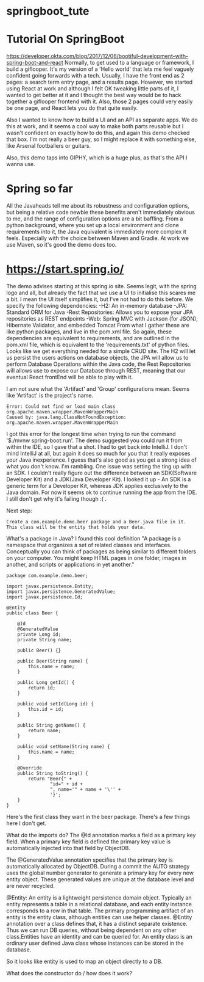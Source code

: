 # springboot_tute
# Tutorial On SpringBoot
https://developer.okta.com/blog/2017/12/06/bootiful-development-with-spring-boot-and-react
Normally, to get used to a language or framework, I build a giflooper. It's my version of a 'Hello world' that lets me feel vaguely confident going forwards with a tech. Usually, I have the front end as 2 pages: a search term entry page, and a results page. However, we started using React at work and although I felt OK tweaking little parts of it, I wanted to get better at it and I thought the best way would be to hack together a giflooper frontend with it. Also, those 2 pages could very easily be one page, and React lets you do that quite easily.

Also I wanted to know how to build a UI and an API as separate apps. We do this at work, and it seems a cool way to make both parts reusable but I wasn't confident on exactly how to do this, and again this demo checked that box. I'm not really a beer guy, so I might replace it with something else, like Arsenal footballers or guitars.

Also, this demo taps into GIPHY, which is a huge plus, as that's the API I wanna use.

# Spring so far
All the Javaheads tell me about its robustness and configuration options, but being a relative code newbie these benefits aren't immediately obvious to me, and the range of configuration options are a bit baffling. From a python background, where you set up a local environment and clone requirements into it, the Java equivalent is immediately more complex it feels. Especially with the choice between Maven and Gradle. At work we use Maven, so it's good the demo does too.

# https://start.spring.io/

The demo advises starting at this spring.io site. Seems legit, with the spring logo and all, but already the fact that we use a UI to initialise this scares me a bit. I mean the UI itself simplifies it, but I've not had to do this before. We specify the following dependencies:
-H2: An in-memory database
-JPA: Standard ORM for Java
-Rest Repositories: Allows you to expose your JPA repositories as REST endpoints
-Web: Spring MVC with Jackson (for JSON), Hibernate Validator, and embedded Tomcat
From what I gather these are like python packages, and live in the pom.xml file. So again, these dependencies are equivalent to requirements, and are outlined in the pom.xml file, which is equivalent to the 'requirements.txt' of python files.
Looks like we get everything needed for a simple CRUD site. The H2 will let us persist the users actions on database objects, the JPA will allow us to perform Database Operations within the Java code, the Rest Repositories will allows use to expose our Database through REST, meaning that our eventual React frontEnd will be able to play with it.

I am not sure what the 'Artifact' and 'Group' configurations mean.
Seems like 'Artifact' is the project's name.

```
Error: Could not find or load main class org.apache.maven.wrapper.MavenWrapperMain
Caused by: java.lang.ClassNotFoundException: org.apache.maven.wrapper.MavenWrapperMain
```
I got this error for the longest time when trying to run the command '$./mvnw spring-boot:run'. The demo suggested you could run it from within the IDE, so I gave that a shot.
I had to get back into IntelliJ. I don't mind IntelliJ at all, but again it does so much for you that it really exposes your Java inexperience. I guess that's also good as you get a strong idea of what you don't know. I'm rambling.
One issue was setting the ting up with an SDK. I couldn't really figure out the difference between an SDK(Software Developer Kit) and a JDK(Java Developer Kit). I looked it up - An SDK is a generic term for a Developer Kit, whereas JDK applies exclusively to the Java domain.
For now it seems ok to continue running the app from the IDE. I still don't get why it's failing though :( .

Next step:
```
Create a com.example.demo.beer package and a Beer.java file in it. This class will be the entity that holds your data.
```
What's a package in Java? I found this cool definition "A package is a namespace that organizes a set of related classes and interfaces. Conceptually you can think of packages as being similar to different folders on your computer. You might keep HTML pages in one folder, images in another, and scripts or applications in yet another."

```
package com.example.demo.beer;

import javax.persistence.Entity;
import javax.persistence.GeneratedValue;
import javax.persistence.Id;

@Entity
public class Beer {

    @Id
    @GeneratedValue
    private Long id;
    private String name;

    public Beer() {}

    public Beer(String name) {
        this.name = name;
    }

    public Long getId() {
        return id;
    }

    public void setId(Long id) {
        this.id = id;
    }

    public String getName() {
        return name;
    }

    public void setName(String name) {
        this.name = name;
    }

    @Override
    public String toString() {
        return "Beer{" +
                "id=" + id +
                ", name='" + name + '\'' +
                '}';
    }
}
```
Here's the first class they want in the beer package. There's a few things here I don't get.

What do the imports do?
The @Id annotation marks a field as a primary key field. When a primary key field is defined the primary key value is automatically injected into that field by ObjectDB.

The @GeneratedValue annotation specifies that the primary key is automatically allocated by ObjectDB. During a commit the AUTO strategy uses the global number generator to generate a primary key for every new entity object. These generated values are unique at the database level and are never recycled.

@Entity: An entity is a lightweight persistence domain object. Typically an entity represents a table in a relational database, and each entity instance corresponds to a row in that table. The primary programming artifact of an entity is the entity class, although entities can use helper classes.
@Entity annotation over a class defines that, it has a distinct separate existence. Thus we can run DB queries, without being dependent on any other class.Entities have an identity and can be queried for.
An entity class is an ordinary user defined Java class whose instances can be stored in the database.

So it looks like entity is used to map an object directly to a DB.


What does the constructor do / how does it work?
